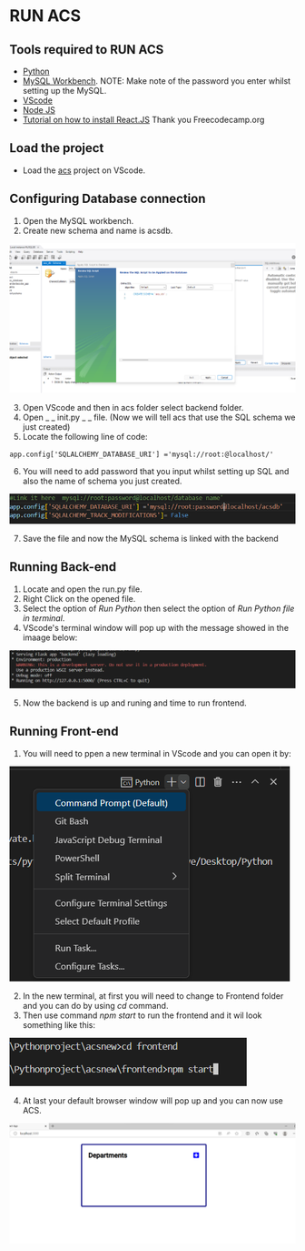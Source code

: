 # RUN ACS

## Tools required to RUN ACS
- [Python](https://www.python.org/downloads/)
- [MySQL Workbench](https://dev.mysql.com/downloads/workbench/). NOTE: Make note of the password you enter whilst setting up the MySQL.
- [VScode](https://code.visualstudio.com/)
- [Node JS](https://nodejs.org/en)
- [Tutorial on how to install React.JS](https://www.freecodecamp.org/news/install-react-with-create-react-app/) Thank you Freecodecamp.org

## Load the project 
- Load the [acs](/ACS\acs) project on VScode. 


## Configuring Database connection
1. Open the MySQL workbench.
2. Create new schema and name is acsdb.

![](/ACS/Images/createdb.png)


3. Open VScode and then in acs folder select backend folder.
4. Open _ _ init.py _ _ file. (Now we will tell acs that use the SQL schema we just created)
5. Locate the following line of code:

```
app.config['SQLALCHEMY_DATABASE_URI'] ='mysql://root:@localhost/'
```

6. You will need to add password that you input whilst setting up SQL and also the name of schema you just created.

![](/ACS/Images/dbconfig.png)

7. Save the file and now the MySQL schema is linked with the backend

## Running Back-end
1. Locate and open the run.py file. 
2. Right Click on the opened file. 
3. Select the option of _Run Python_ then select the option of  _Run Python file in terminal_.
4. VScode's terminal window will pop up with the message showed in the imaage below:

![](/ACS/Images/BackEndRunning.png)

5. Now the backend is up and runing and time to run frontend. 


## Running Front-end
1. You will need to ppen a new terminal in VScode and you can open it by:

![](/ACS/Images/OpenAnotherTerminal.png)

2. In the new terminal, at first you will need to change to Frontend folder and you can do by using _cd_ command. 
3. Then use command _npm start_ to run the frontend and it wil look something like this:

![](/ACS/Images/RunFrontEnd.png)

4. At last your default browser window will pop up and you can now use ACS.

![](/ACS/Images/popup.png)
